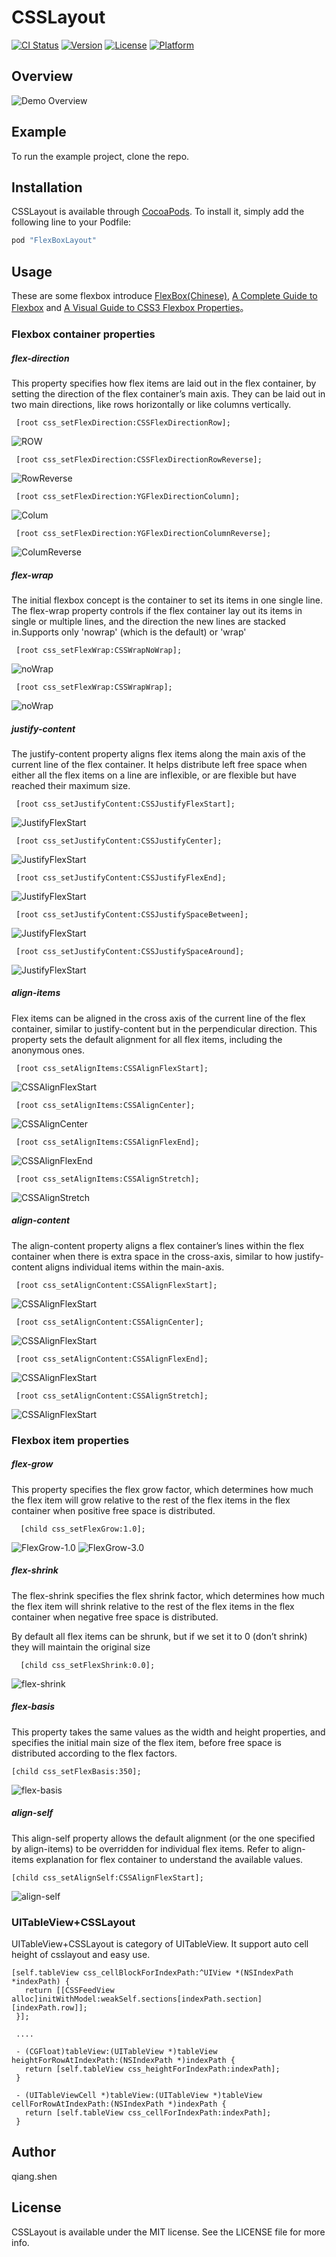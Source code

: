 # CSSLayout

[![CI Status](http://img.shields.io/travis/carlSQ/CSSLayout.svg?style=flat)](https://travis-ci.org/carlSQ/CSSLayout)
[![Version](https://img.shields.io/cocoapods/v/CSSLayout.svg?style=flat)](http://cocoapods.org/pods/CSSLayout)
[![License](https://img.shields.io/cocoapods/l/CSSLayout.svg?style=flat)](http://cocoapods.org/pods/CSSLayout)
[![Platform](https://img.shields.io/cocoapods/p/CSSLayout.svg?style=flat)](http://cocoapods.org/pods/CSSLayout)

## Overview
![Demo Overview](https://github.com/carlSQ/CSSLayout/blob/master/Example/CSSLayout/show.gif)

## Example

To run the example project, clone the repo.


## Installation

CSSLayout is available through [CocoaPods](http://cocoapods.org). To install
it, simply add the following line to your Podfile:

```ruby
pod "FlexBoxLayout"
```

## Usage

These are some flexbox introduce [FlexBox(Chinese)](http://www.ruanyifeng.com/blog/2015/07/flex-grammar.html), [A Complete Guide to Flexbox](https://css-tricks.com/snippets/css/a-guide-to-flexbox/) and [A Visual Guide to CSS3 Flexbox Properties](https://scotch.io/tutorials/a-visual-guide-to-css3-flexbox-properties)。

### Flexbox container properties

##### flex-direction

This property specifies how flex items are laid out in the flex container, by setting the direction of the flex container’s main axis. They can be laid out in two main directions, like rows horizontally or like columns vertically.

```objc
 [root css_setFlexDirection:CSSFlexDirectionRow];
```
![ROW](https://cask.scotch.io/2015/04/flexbox-flex-direction-row.jpg)

```objc
 [root css_setFlexDirection:CSSFlexDirectionRowReverse];
```
![RowReverse](https://cask.scotch.io/2015/04/flexbox-flex-direction-row-reverse.jpg)

```objc
 [root css_setFlexDirection:YGFlexDirectionColumn];
```
![Colum](https://cask.scotch.io/2015/04/flexbox-flex-direction-column.jpg)

```objc
 [root css_setFlexDirection:YGFlexDirectionColumnReverse];
```
![ColumReverse](https://cask.scotch.io/2015/04/flexbox-flex-direction-column-reverse.jpg)

##### flex-wrap

The initial flexbox concept is the container to set its items in one single line. The flex-wrap property controls if the flex container lay out its items in single or multiple lines, and the direction the new lines are stacked in.Supports only 'nowrap' (which is the default) or 'wrap'

```objc
 [root css_setFlexWrap:CSSWrapNoWrap];
```
![noWrap](https://cask.scotch.io/2015/04/flexbox-flex-wrap-nowrap.jpg)

```objc
 [root css_setFlexWrap:CSSWrapWrap];
```
![noWrap](https://cask.scotch.io/2015/04/flexbox-flex-wrap-wrap.jpg)

##### justify-content

The justify-content property aligns flex items along the main axis of the current line of the flex container. It helps distribute left free space when either all the flex items on a line are inflexible, or are flexible but have reached their maximum size.

```objc
 [root css_setJustifyContent:CSSJustifyFlexStart];
```
![JustifyFlexStart](https://cask.scotch.io/2015/04/flexbox-justify-content-flex-start.jpg)
```objc
 [root css_setJustifyContent:CSSJustifyCenter];
```
![JustifyFlexStart](https://cask.scotch.io/2015/04/flexbox-justify-content-center.jpg)
```objc
 [root css_setJustifyContent:CSSJustifyFlexEnd];
```
![JustifyFlexStart](https://cask.scotch.io/2015/04/flexbox-justify-content-flex-end.jpg)
```objc
 [root css_setJustifyContent:CSSJustifySpaceBetween];
```
![JustifyFlexStart](https://cask.scotch.io/2015/04/flexbox-justify-content-space-between.jpg)
```objc
 [root css_setJustifyContent:CSSJustifySpaceAround];
```
![JustifyFlexStart](https://cask.scotch.io/2015/04/flexbox-justify-content-space-around.jpg)

##### align-items

Flex items can be aligned in the cross axis of the current line of the flex container, similar to justify-content but in the perpendicular direction. This property sets the default alignment for all flex items, including the anonymous ones.

```objc
 [root css_setAlignItems:CSSAlignFlexStart];
```
![CSSAlignFlexStart](https://cask.scotch.io/2015/04/flexbox-align-items-flex-start.jpg)

```objc
 [root css_setAlignItems:CSSAlignCenter];
```
![CSSAlignCenter](https://cask.scotch.io/2015/04/flexbox-align-items-center.jpg)

```objc
 [root css_setAlignItems:CSSAlignFlexEnd];
```
![CSSAlignFlexEnd](https://cask.scotch.io/2015/04/flexbox-align-items-flex-end.jpg)

```objc
 [root css_setAlignItems:CSSAlignStretch];
```
![CSSAlignStretch](https://cask.scotch.io/2015/04/flexbox-align-items-stretch.jpg)

##### align-content

The align-content property aligns a flex container’s lines within the flex container when there is extra space in the cross-axis, similar to how justify-content aligns individual items within the main-axis.

```objc
 [root css_setAlignContent:CSSAlignFlexStart];
```
![CSSAlignFlexStart](https://cask.scotch.io/2015/04/flexbox-align-content-flex-start.jpg)


```objc
 [root css_setAlignContent:CSSAlignCenter];
```
![CSSAlignFlexStart](https://cask.scotch.io/2015/04/flexbox-align-content-center.jpg)


```objc
 [root css_setAlignContent:CSSAlignFlexEnd];
```
![CSSAlignFlexStart](https://cask.scotch.io/2015/04/flexbox-align-content-flex-end.jpg)


```objc
 [root css_setAlignContent:CSSAlignStretch];
```
![CSSAlignFlexStart](https://cask.scotch.io/2015/04/flexbox-align-content-stretch.jpg)

### Flexbox item properties

##### flex-grow

This property specifies the flex grow factor, which determines how much the flex item will grow relative to the rest of the flex items in the flex container when positive free space is distributed.

```objc
  [child css_setFlexGrow:1.0];
```
![FlexGrow-1.0](https://cask.scotch.io/2015/04/flexbox-flex-grow-1.jpg)
![FlexGrow-3.0](https://cask.scotch.io/2015/04/flexbox-flex-grow-2.jpg)

##### flex-shrink

The flex-shrink specifies the flex shrink factor, which determines how much the flex item will shrink relative to the rest of the flex items in the flex container when negative free space is distributed.

By default all flex items can be shrunk, but if we set it to 0 (don’t shrink) they will maintain the original size
```objc
  [child css_setFlexShrink:0.0];
```
![flex-shrink](https://cask.scotch.io/2015/04/flexbox-flex-shrink.jpg)

##### flex-basis

This property takes the same values as the width and height properties, and specifies the initial main size of the flex item, before free space is distributed according to the flex factors.

```objc
[child css_setFlexBasis:350];
```
![flex-basis](https://cask.scotch.io/2015/04/flexbox-flex-basis.jpg)

##### align-self
This align-self property allows the default alignment (or the one specified by align-items) to be overridden for individual flex items. Refer to align-items explanation for flex container to understand the available values.

```objc
[child css_setAlignSelf:CSSAlignFlexStart];
```
![align-self](https://cask.scotch.io/2015/04/flexbox-align-self.jpg)

### UITableView+CSSLayout

 UITableView+CSSLayout is category of UITableView. It support auto cell height of csslayout and easy use.
 
 ```objc
 [self.tableView css_cellBlockForIndexPath:^UIView *(NSIndexPath *indexPath) {
    return [[CSSFeedView alloc]initWithModel:weakSelf.sections[indexPath.section][indexPath.row]];
  }];
  
  ....
  
  - (CGFloat)tableView:(UITableView *)tableView heightForRowAtIndexPath:(NSIndexPath *)indexPath {
    return [self.tableView css_heightForIndexPath:indexPath];
  }

  - (UITableViewCell *)tableView:(UITableView *)tableView cellForRowAtIndexPath:(NSIndexPath *)indexPath {
    return [self.tableView css_cellForIndexPath:indexPath];
  }

```
 

## Author

qiang.shen

## License

CSSLayout is available under the MIT license. See the LICENSE file for more info.




